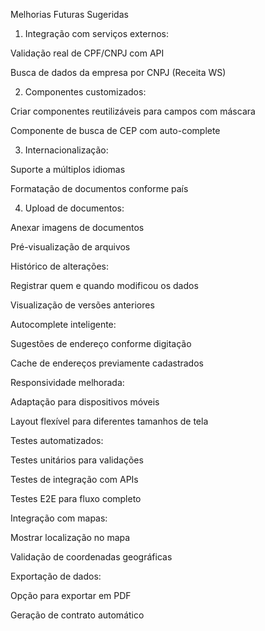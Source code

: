 Melhorias Futuras Sugeridas

1. Integração com serviços externos:

Validação real de CPF/CNPJ com API

Busca de dados da empresa por CNPJ (Receita WS)

2. Componentes customizados:

Criar componentes reutilizáveis para campos com máscara

Componente de busca de CEP com auto-complete

3. Internacionalização:

Suporte a múltiplos idiomas

Formatação de documentos conforme país

4. Upload de documentos:

Anexar imagens de documentos

Pré-visualização de arquivos

Histórico de alterações:

Registrar quem e quando modificou os dados

Visualização de versões anteriores

Autocomplete inteligente:

Sugestões de endereço conforme digitação

Cache de endereços previamente cadastrados

Responsividade melhorada:

Adaptação para dispositivos móveis

Layout flexível para diferentes tamanhos de tela

Testes automatizados:

Testes unitários para validações

Testes de integração com APIs

Testes E2E para fluxo completo

Integração com mapas:

Mostrar localização no mapa

Validação de coordenadas geográficas

Exportação de dados:

Opção para exportar em PDF

Geração de contrato automático
